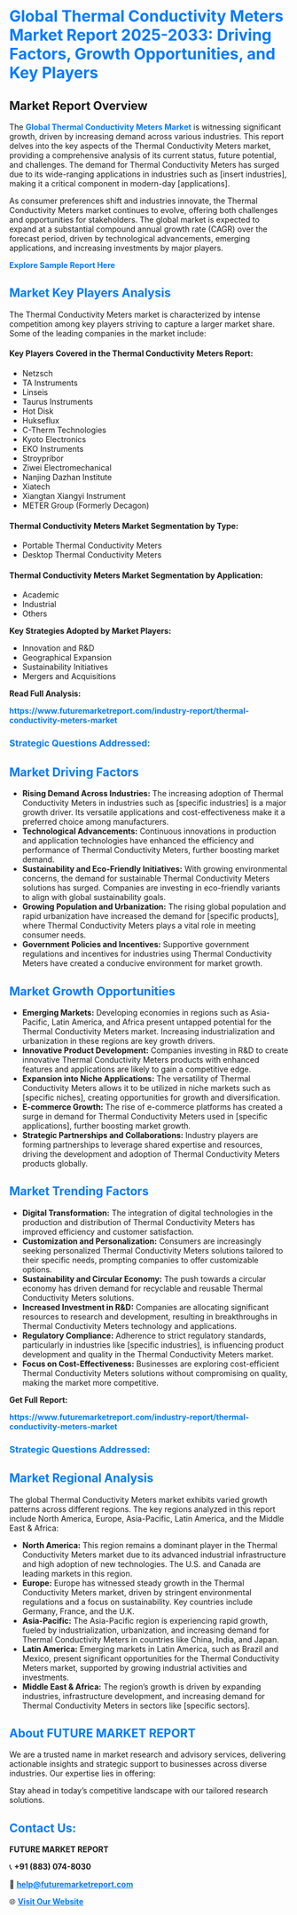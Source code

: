 <h1 style="color: #007BFF;">Global Thermal Conductivity Meters Market Report 2025-2033: Driving Factors, Growth Opportunities, and Key Players</h1>

<section id="overview">
<h2>Market Report Overview</h2>
<p>The <a href="https://www.futuremarketreport.com/industry-report/thermal-conductivity-meters-market" style="color: #007BFF; text-decoration: none;"><strong>Global Thermal Conductivity Meters Market</strong></a> is witnessing significant growth, driven by increasing demand across various industries. This report delves into the key aspects of the Thermal Conductivity Meters market, providing a comprehensive analysis of its current status, future potential, and challenges. The demand for Thermal Conductivity Meters has surged due to its wide-ranging applications in industries such as [insert industries], making it a critical component in modern-day [applications].</p>
<p>As consumer preferences shift and industries innovate, the Thermal Conductivity Meters market continues to evolve, offering both challenges and opportunities for stakeholders. The global market is expected to expand at a substantial compound annual growth rate (CAGR) over the forecast period, driven by technological advancements, emerging applications, and increasing investments by major players.</p>
</section>

<section id="overview">
<p><a href="https://www.futuremarketreport.com/request-sample/reportId=28461" style="color: #007BFF; text-decoration: none;"><strong>Explore Sample Report Here</strong></a></p>
</section>

<section id="key-players">
<h2 style="color: #007BFF;">Market Key Players Analysis</h2>
<p>The Thermal Conductivity Meters market is characterized by intense competition among key players striving to capture a larger market share. Some of the leading companies in the market include:</p>
<h4>Key Players Covered in the Thermal Conductivity Meters Report:</h4>
<ul><li>Netzsch</li><li>TA Instruments</li><li>Linseis</li><li>Taurus Instruments</li><li>Hot Disk</li><li>Hukseflux</li><li>C-Therm Technologies</li><li>Kyoto Electronics</li><li>EKO Instruments</li><li>Stroypribor</li><li>Ziwei Electromechanical</li><li>Nanjing Dazhan Institute</li><li>Xiatech</li><li>Xiangtan Xiangyi Instrument</li><li>METER Group (Formerly Decagon)</li></ul>
<h4>Thermal Conductivity Meters Market Segmentation by Type:</h4>
<ul><li>Portable Thermal Conductivity Meters</li><li>Desktop Thermal Conductivity Meters</li></ul>

<h4>Thermal Conductivity Meters Market Segmentation by Application:</h4>
<ul><li>Academic</li><li>Industrial</li><li>Others</li></ul>
<p><strong>Key Strategies Adopted by Market Players:</strong></p>
<ul>
<li>Innovation and R&D</li>
<li>Geographical Expansion</li>
<li>Sustainability Initiatives</li>
<li>Mergers and Acquisitions</li>
</ul>
</section>

<section>
<p><strong>Read Full Analysis: </strong></p><a href="https://www.futuremarketreport.com/industry-report/thermal-conductivity-meters-market" style="color: #007BFF; text-decoration: none;"><strong>https://www.futuremarketreport.com/industry-report/thermal-conductivity-meters-market</strong></a>
<h3 style="color: #007BFF;">Strategic Questions Addressed:</h3>
</section>

<section id="driving-factors">
<h2 style="color: #007BFF;">Market Driving Factors</h2>
<ul>
<li><strong>Rising Demand Across Industries:</strong> The increasing adoption of Thermal Conductivity Meters in industries such as [specific industries] is a major growth driver. Its versatile applications and cost-effectiveness make it a preferred choice among manufacturers.</li>
<li><strong>Technological Advancements:</strong> Continuous innovations in production and application technologies have enhanced the efficiency and performance of Thermal Conductivity Meters, further boosting market demand.</li>
<li><strong>Sustainability and Eco-Friendly Initiatives:</strong> With growing environmental concerns, the demand for sustainable Thermal Conductivity Meters solutions has surged. Companies are investing in eco-friendly variants to align with global sustainability goals.</li>
<li><strong>Growing Population and Urbanization:</strong> The rising global population and rapid urbanization have increased the demand for [specific products], where Thermal Conductivity Meters plays a vital role in meeting consumer needs.</li>
<li><strong>Government Policies and Incentives:</strong> Supportive government regulations and incentives for industries using Thermal Conductivity Meters have created a conducive environment for market growth.</li>
</ul>
</section>

<section id="growth-opportunities">
<h2 style="color: #007BFF;">Market Growth Opportunities</h2>
<ul>
<li><strong>Emerging Markets:</strong> Developing economies in regions such as Asia-Pacific, Latin America, and Africa present untapped potential for the Thermal Conductivity Meters market. Increasing industrialization and urbanization in these regions are key growth drivers.</li>
<li><strong>Innovative Product Development:</strong> Companies investing in R&D to create innovative Thermal Conductivity Meters products with enhanced features and applications are likely to gain a competitive edge.</li>
<li><strong>Expansion into Niche Applications:</strong> The versatility of Thermal Conductivity Meters allows it to be utilized in niche markets such as [specific niches], creating opportunities for growth and diversification.</li>
<li><strong>E-commerce Growth:</strong> The rise of e-commerce platforms has created a surge in demand for Thermal Conductivity Meters used in [specific applications], further boosting market growth.</li>
<li><strong>Strategic Partnerships and Collaborations:</strong> Industry players are forming partnerships to leverage shared expertise and resources, driving the development and adoption of Thermal Conductivity Meters products globally.</li>
</ul>
</section>

<section id="trending-factors">
<h2 style="color: #007BFF;">Market Trending Factors</h2>
<ul>
<li><strong>Digital Transformation:</strong> The integration of digital technologies in the production and distribution of Thermal Conductivity Meters has improved efficiency and customer satisfaction.</li>
<li><strong>Customization and Personalization:</strong> Consumers are increasingly seeking personalized Thermal Conductivity Meters solutions tailored to their specific needs, prompting companies to offer customizable options.</li>
<li><strong>Sustainability and Circular Economy:</strong> The push towards a circular economy has driven demand for recyclable and reusable Thermal Conductivity Meters solutions.</li>
<li><strong>Increased Investment in R&D:</strong> Companies are allocating significant resources to research and development, resulting in breakthroughs in Thermal Conductivity Meters technology and applications.</li>
<li><strong>Regulatory Compliance:</strong> Adherence to strict regulatory standards, particularly in industries like [specific industries], is influencing product development and quality in the Thermal Conductivity Meters market.</li>
<li><strong>Focus on Cost-Effectiveness:</strong> Businesses are exploring cost-efficient Thermal Conductivity Meters solutions without compromising on quality, making the market more competitive.</li>
</ul>
</section>

<section>
<p><strong>Get Full Report: </strong></p><a href="https://www.futuremarketreport.com/industry-report/thermal-conductivity-meters-market" style="color: #007BFF; text-decoration: none;"><strong>https://www.futuremarketreport.com/industry-report/thermal-conductivity-meters-market</strong></a>
<h3 style="color: #007BFF;">Strategic Questions Addressed:</h3>
</section>


<section id="regional-analysis">
<h2 style="color: #007BFF;">Market Regional Analysis</h2>
<p>The global Thermal Conductivity Meters market exhibits varied growth patterns across different regions. The key regions analyzed in this report include North America, Europe, Asia-Pacific, Latin America, and the Middle East & Africa:</p>
<ul>
<li><strong>North America:</strong> This region remains a dominant player in the Thermal Conductivity Meters market due to its advanced industrial infrastructure and high adoption of new technologies. The U.S. and Canada are leading markets in this region.</li>
<li><strong>Europe:</strong> Europe has witnessed steady growth in the Thermal Conductivity Meters market, driven by stringent environmental regulations and a focus on sustainability. Key countries include Germany, France, and the U.K.</li>
<li><strong>Asia-Pacific:</strong> The Asia-Pacific region is experiencing rapid growth, fueled by industrialization, urbanization, and increasing demand for Thermal Conductivity Meters in countries like China, India, and Japan.</li>
<li><strong>Latin America:</strong> Emerging markets in Latin America, such as Brazil and Mexico, present significant opportunities for the Thermal Conductivity Meters market, supported by growing industrial activities and investments.</li>
<li><strong>Middle East & Africa:</strong> The region’s growth is driven by expanding industries, infrastructure development, and increasing demand for Thermal Conductivity Meters in sectors like [specific sectors].</li>
</ul>
</section>

<footer>
<h2 style="color: #007BFF;">About FUTURE MARKET REPORT</h2>
<p>We are a trusted name in market research and advisory services, delivering actionable insights and strategic support to businesses across diverse industries. Our expertise lies in offering:</p>

<p>Stay ahead in today’s competitive landscape with our tailored research solutions.</p>

<h2 style="color: #007BFF;">Contact Us:</h2>
<p><strong>FUTURE MARKET REPORT</strong></p>
<p>📞 <strong>+91 (883) 074-8030</strong></p>
<p>📧 <strong><a href="mailto:help@futuremarketreport.com" style="color: #007BFF;">help@futuremarketreport.com</a></strong></p>
<p>🌐 <strong><a href="https://www.futuremarketreport.com/" style="color: #007BFF;">Visit Our Website</a></strong></p>
</footer>